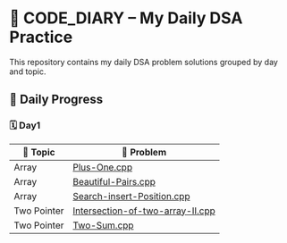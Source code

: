 # 📘 CODE_DIARY – My Daily DSA Practice

This repository contains my daily DSA problem solutions grouped by day and topic.

## 📅 Daily Progress

### 🗓️ Day1
| 📁 Topic | 📄 Problem |
|----------|------------|
| Array | [Plus-One.cpp](Array/Plus-One.cpp) |
| Array | [Beautiful-Pairs.cpp](Array/Beautiful-Pairs.cpp) |
| Array | [Search-insert-Position.cpp](Array/Search-insert-Position.cpp) |
| Two Pointer | [Intersection-of-two-array-II.cpp](Two%20Pointer/Intersection-of-two-array-II.cpp) |
| Two Pointer | [Two-Sum.cpp](Two%20Pointer/Two-Sum.cpp) |

